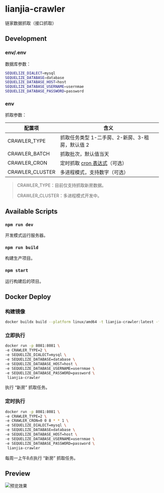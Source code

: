 # lianjia-crawler

链家数据抓取（接口抓取）

## Development

### env/.env 

数据库参数：

```bash
SEQUELIZE_DIALECT=mysql
SEQUELIZE_DATABASE=database
SEQUELIZE_DATABASE_HOST=host
SEQUELIZE_DATABASE_USERNAME=usernmae
SEQUELIZE_DATABASE_PASSWORD=password
```

### env

抓取参数：

| 配置项          | 含义                                                         |
| --------------- | ------------------------------------------------------------ |
| CRAWLER_TYPE    | 抓取任务类型 1-二手房、2-新房、3-租房，默认值 2              |
| CRAWLER_BATCH   | 抓取批次，默认值当天                                         |
| CRAWLER_CRON    | 定时抓取 [cron 表达式](https://www.npmjs.com/package/node-schedule)（可选） |
| CRAWLER_CLUSTER | 多进程模式，支持数字（可选）                                 |

> CRAWLER_TYPE：目前仅支持抓取新房数据。
>
> CRAWLER_CLUSTER：多进程模式开发中。

## Available Scripts

### `npm run dev`

开发模式运行服务器。

### `npm run build`

构建生产项目。

### `npm start`

运行构建后的项目。

## Docker Deploy

### 构建镜像

```bash
docker buildx build --platform linux/amd64 -t lianjia-crawler:latest -f Dockerfile .
```

### 立即执行

```bash
docker run -p 8081:8081 \
-e CRAWLER_TYPE=2 \
-e SEQUELIZE_DIALECT=mysql \
-e SEQUELIZE_DATABASE=database \
-e SEQUELIZE_DATABASE_HOST=host \
-e SEQUELIZE_DATABASE_USERNAME=usernmae \
-e SEQUELIZE_DATABASE_PASSWORD=password \
 lianjia-crawler
```

执行 “新房” 抓取任务。

### 定时执行

```bash
docker run -p 8081:8081 \
-e CRAWLER_TYPE=2 \
-e CRAWLER_CRON=0 0 8 * * 1 \
-e SEQUELIZE_DIALECT=mysql \
-e SEQUELIZE_DATABASE=database \
-e SEQUELIZE_DATABASE_HOST=host \
-e SEQUELIZE_DATABASE_USERNAME=usernmae \
-e SEQUELIZE_DATABASE_PASSWORD=password \
 lianjia-crawler
```

每周一上午8点执行 “新房” 抓取任务。

## Preview

![预览效果](https://img.yueluo.club/blog/img/10921718276d4cdead345e6fb88ad5e5c.png)


